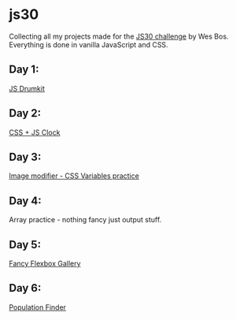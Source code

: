 # js30
Collecting all my projects made for the [JS30 challenge](https://javascript30.com/) by Wes Bos.
Everything is done in vanilla JavaScript and CSS.

## Day 1:
[JS Drumkit](https://bukazoltan.github.io/js30/day_1_drumkit/)

## Day 2:
[CSS + JS Clock](https://bukazoltan.github.io/js30/day_2_clock/)

## Day 3:
[Image modifier - CSS Variables practice](https://bukazoltan.github.io/js30/day_3_variables/)

## Day 4:
Array practice - nothing fancy just output stuff.

## Day 5:
[Fancy Flexbox Gallery](https://bukazoltan.github.io/js30/day_5_flex_panel_gallery)

## Day 6:
[Population Finder](https://bukazoltan.github.io/js30/day_6_type_ahead)